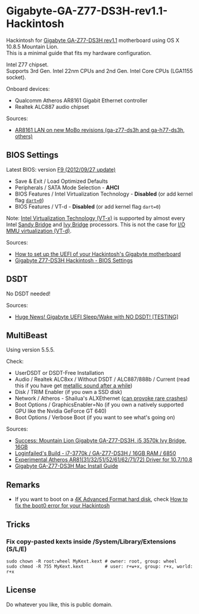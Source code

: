 # Gigabyte-GA-Z77-DS3H-rev1.1-Hackintosh

Hackintosh for [Gigabyte GA-Z77-DS3H rev1.1](http://www.gigabyte.com/products/product-page.aspx?pid=4326) motherboard using OS X 10.8.5 Mountain Lion.  
This is a minimal guide that fits my hardware configuration.

Intel Z77 chipset.  
Supports 3rd Gen. Intel 22nm CPUs and 2nd Gen. Intel Core CPUs (LGA1155 socket).

Onboard devices:

- Qualcomm Atheros AR8161 Gigabit Ethernet controller
- Realtek ALC887 audio chipset

Sources:

- [AR8161 LAN on new MoBo revisions (ga-z77-ds3h and ga-h77-ds3h, others)](http://www.tonymacx86.com/desktop-compatibility/77447-ar8161-lan-new-mobo-revisions-ga-z77-ds3h-ga-h77-ds3h-others.html)

## BIOS Settings

Latest BIOS: version [F9 (2012/09/27 update)](http://www.gigabyte.com/products/product-page.aspx?pid=4326#bios)

- Save & Exit / Load Optimized Defaults
- Peripherals / SATA Mode Selection - **AHCI**
- BIOS Features / Intel Virtualization Technology - **Disabled** (or add kernel flag [`dart=0`](https://github.com/tkrotoff/Gigabyte-GA-Z77-DS3H-rev1.1-Hackintosh/issues/1))
- BIOS Features / VT-d - **Disabled** (or add kernel flag `dart=0`)

Note: [Intel Virtualization Technology (VT-x)](http://en.wikipedia.org/wiki/X86_virtualization#Intel_virtualization_.28VT-x.29)
is supported by almost every Intel [Sandy Bridge](http://en.wikipedia.org/wiki/Sandy_Bridge_%28microarchitecture%29)
and [Ivy Bridge](http://en.wikipedia.org/wiki/Ivy_Bridge_%28microarchitecture%29) processors.
This is not the case for [I/O MMU virtualization (VT-d)](http://en.wikipedia.org/wiki/X86_virtualization#I.2FO_MMU_virtualization_.28AMD-Vi_and_VT-d.29).

Sources:

- [How to set up the UEFI of your Hackintosh's Gigabyte motherboard](http://www.macbreaker.com/2012/08/set-up-hackintosh-gigabyte-uefi.html)
- [Gigabyte Z77-DS3H Hackintosh - BIOS Settings](http://myhackmac.blogspot.fr/p/bios-settings.html)

## DSDT

No DSDT needed!

Sources:

- [Huge News! Gigabyte UEFI Sleep/Wake with NO DSDT! [TESTING]](http://www.tonymacx86.com/buying-advice/49446-huge-news-gigabyte-uefi-sleep-wake-no-dsdt-testing.html)

## MultiBeast

Using version 5.5.5.

Check:

- UserDSDT or DSDT-Free Installation
- Audio / Realtek ALC8xx / Without DSDT / ALC887/888b / Current (read this if you have get [metallic sound after a while](https://github.com/tkrotoff/Gigabyte-GA-Z77-DS3H-rev1.1-Hackintosh/issues/3))
- Disk / TRIM Enabler (if you own a SSD disk)
- Network / Atheros - Shailua's ALXEthernet ([can provoke rare crashes](https://github.com/tkrotoff/Gigabyte-GA-Z77-DS3H-rev1.1-Hackintosh/issues/6))
- Boot Options / GraphicsEnabler=No (if you own a natively supported GPU like the Nvidia GeForce GT 640)
- Boot Options / Verbose Boot (if you want to see what's going on)

Sources:

- [Success: Mountain Lion Gigabyte GA-Z77-DS3H, i5 3570k Ivy Bridge, 16GB](http://www.tonymacx86.com/user-builds/75407-success-mountain-lion-gigabyte-ga-z77-ds3h-i5-3570k-ivy-bridge-16gb.html)
- [Loginfailed's Build - i7-3770k / GA-Z77-DS3H / 16GB RAM / 6850](http://www.tonymacx86.com/golden-builds/74578-loginfaileds-build-i7-3770k-ga-z77-ds3h-16gb-ram-6850-a.html)
- [Experimental Atheros AR81(31/32/51/52/61/62/71/72) Driver for 10.7/10.8](http://www.insanelymac.com/forum/topic/284119-experimental-atheros-ar813132515261627172-driver-for-107108/)
- [Gigabyte GA-Z77-DS3H Mac Install Guide](http://www.insanelymac.com/forum/topic/283293-gigabyte-ga-z77-ds3h-mac-install-guide/)

## Remarks

- If you want to boot on a [4K Advanced Format hard disk](http://en.wikipedia.org/wiki/Advanced_Format), check [How to fix the boot0 error for your Hackintosh](http://www.macbreaker.com/2012/02/hackintosh-boot0-error.html)

## Tricks

### Fix copy-pasted kexts inside /System/Library/Extensions (S/L/E)

```
sudo chown -R root:wheel MyKext.kext # owner: root, group: wheel
sudo chmod -R 755 MyKext.kext        # user: r+w+x, group: r+x, world: r+x
```

## License

Do whatever you like, this is public domain.
